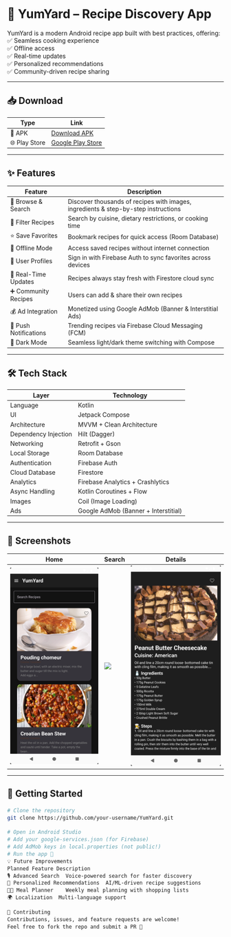 # 🍲 YumYard – Recipe Discovery App

YumYard is a modern Android recipe app built with best practices, offering:  
✅ Seamless cooking experience  
✅ Offline access  
✅ Real-time updates  
✅ Personalized recommendations  
✅ Community-driven recipe sharing  

---

## 📥 Download

| Type | Link |
|------|------|
| 📱 APK | [Download APK](apk/YumYard-v2.0.0.apk) |
| 🌐 Play Store | [Google Play Store](https://play.google.com/store/apps/details?id=com.keysersoze.yumyard) |

---

## ✨ Features

| Feature | Description |
|---------|-------------|
| 🔎 Browse & Search | Discover thousands of recipes with images, ingredients & step-by-step instructions |
| 🍴 Filter Recipes | Search by cuisine, dietary restrictions, or cooking time |
| ⭐ Save Favorites | Bookmark recipes for quick access (Room Database) |
| 📶 Offline Mode | Access saved recipes without internet connection |
| 👤 User Profiles | Sign in with Firebase Auth to sync favorites across devices |
| 🔄 Real-Time Updates | Recipes always stay fresh with Firestore cloud sync |
| ➕ Community Recipes | Users can add & share their own recipes |
| 💰 Ad Integration | Monetized using Google AdMob (Banner & Interstitial Ads) |
| 📩 Push Notifications | Trending recipes via Firebase Cloud Messaging (FCM) |
| 🌙 Dark Mode | Seamless light/dark theme switching with Compose |

---

## 🛠 Tech Stack

| Layer | Technology |
|-------|------------|
| Language | Kotlin |
| UI | Jetpack Compose |
| Architecture | MVVM + Clean Architecture |
| Dependency Injection | Hilt (Dagger) |
| Networking | Retrofit + Gson |
| Local Storage | Room Database |
| Authentication | Firebase Auth |
| Cloud Database | Firestore |
| Analytics | Firebase Analytics + Crashlytics |
| Async Handling | Kotlin Coroutines + Flow |
| Images | Coil (Image Loading) |
| Ads | Google AdMob (Banner + Interstitial) |

---

## 📸 Screenshots

| Home | Search | Details |
|------|--------|---------|
| ![](screenshots/home.png) | ![](screenshots/search.png) | ![](screenshots/details.png) |

---

## 🚀 Getting Started

```bash
# Clone the repository
git clone https://github.com/your-username/YumYard.git

# Open in Android Studio
# Add your google-services.json (for Firebase)
# Add AdMob keys in local.properties (not public!)
# Run the app 🚀
💡 Future Improvements
Planned Feature	Description
🎙️ Advanced Search	Voice-powered search for faster discovery
🤖 Personalized Recommendations	AI/ML-driven recipe suggestions
🧑‍🍳 Meal Planner	Weekly meal planning with shopping lists
🌍 Localization	Multi-language support

🤝 Contributing
Contributions, issues, and feature requests are welcome!
Feel free to fork the repo and submit a PR 🚀

